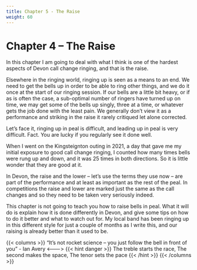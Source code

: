 ```yaml
---
title: Chapter 5 - The Raise
weight: 60
---
```


# Chapter 4 – The Raise

In this chapter I am going to deal with what I think is one of the hardest aspects of Devon call change ringing, and that is the raise.

Elsewhere in the ringing world, ringing up is seen as a means to an end. We need to get the bells up in order to be able to ring other things, and we do it once at the start of our ringing session. If our bells are a little bit heavy, or if as is often the case, a sub-optimal number of ringers have turned up on time, we may get some of the bells up singly, three at a time, or whatever gets the job done with the least pain. We generally don’t view it as a performance and striking in the raise it rarely critiqued let alone corrected.

Let’s face it, ringing up in peal is difficult, and leading up in peal is very difficult. Fact. You are lucky if you regularly see it done well.

When I went on the Kingsteignton outing in 2021, a day that gave me my initial exposure to good call change ringing, I counted how many times bells were rung up and down, and it was 25 times in both directions. So it is little wonder that they are good at it.

In Devon, the raise and the lower – let’s use the terms they use now – are part of the performance and at least as important as the rest of the peal. In competitions the raise and lower are marked just the same as the call changes and so they need to be taken very seriously indeed.

This chapter is not going to teach you how to raise bells in peal. What it will do is explain how it is done differently in Devon, and give some tips on how to do it better and what to watch out for. My local band has been ringing up in this different style for just a couple of months as I write this, and our raising is already better than it used to be. 

{{< columns >}}
“It’s not rocket science – you just follow the bell in front of you” - Ian Avery
<--->
{{< hint danger >}}
The treble starts the race,
The second makes the space,
The tenor sets the pace
{{< /hint >}}
{{< /columns >}}
